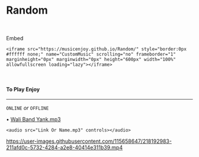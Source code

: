 # Random

<br/>

Embed

~~~
<iframe src="https://musicenjoy.github.io/Random/" style="border:0px #ffffff none;" name="CustomMusic" scrolling="no" frameborder="1" marginheight="0px" marginwidth="0px" height="600px" width="100%" allowfullscreen loading="lazy"></iframe>
~~~

<br/>

#### To Play Enjoy ####
********************************************

`ONLINE` *or* `OFFLINE`

• [Wali Band Yank.mp3](https://github.com/MusicEnjoy/Random/raw/main/Wali%20Band%20Yank.mp3)
~~~
<audio src="Link Or Name.mp3" controls></audio>
~~~







https://user-images.githubusercontent.com/115658647/218192983-211afd0c-5732-4284-a2e8-40414e311b39.mp4













